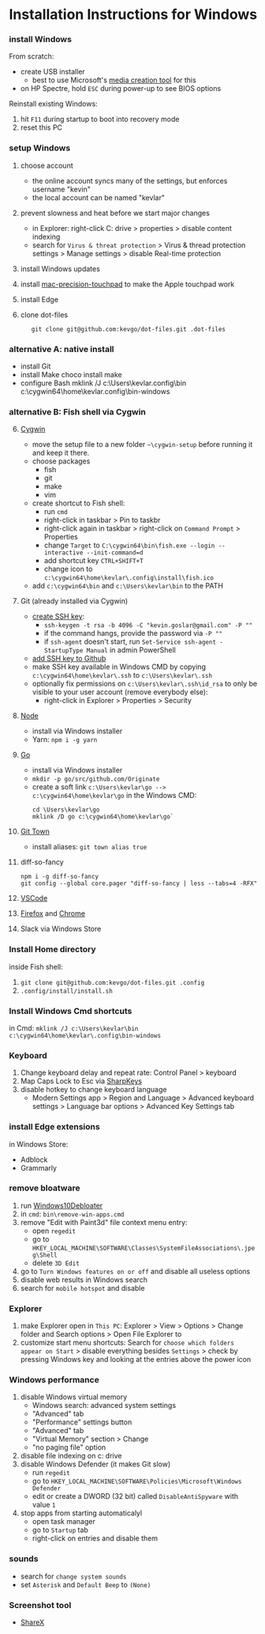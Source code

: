 # Installation Instructions for Windows

### install Windows

From scratch:

- create USB installer
  - best to use Microsoft's [media creation tool](https://www.microsoft.com/en-us/software-download/windows10) for this
- on HP Spectre, hold `ESC` during power-up to see BIOS options

Reinstall existing Windows:

1. hit `F11` during startup to boot into recovery mode
1. reset this PC

### setup Windows

1.  choose account
    - the online account syncs many of the settings, but enforces username "kevin"
    - the local account can be named "kevlar"
1.  prevent slowness and heat before we start major changes
    - in Explorer: right-click C: drive > properties > disable content indexing
    - search for `Virus & threat protection` > Virus & thread protection settings > Manage settings > disable Real-time protection
1.  install Windows updates
1.  install [mac-precision-touchpad](https://github.com/imbushuo/mac-precision-touchpad) to make the Apple touchpad work
1.  install Edge
1.  clone dot-files

           git clone git@github.com:kevgo/dot-files.git .dot-files

### alternative A: native install

- install Git
- install Make
  choco install make
- configure Bash
  mklink /J c:\Users\kevlar\.config\bin c:\cygwin64\home\kevlar\.config\bin-windows

### alternative B: Fish shell via Cygwin

6. [Cygwin](https://www.cygwin.com)

   - move the setup file to a new folder `~\cygwin-setup` before running it and keep it there.
   - choose packages
     - fish
     - git
     - make
     - vim
   - create shortcut to Fish shell:
     - run `cmd`
     - right-click in taskbar > Pin to taskbr
     - right-click again in taskbar > right-click on `Command Prompt` > Properties
     - change `Target` to `C:\cygwin64\bin\fish.exe --login --interactive --init-command=d`
     - add shortcut key `CTRL+SHIFT+T`
     - change icon to `c:\cygwin64\home\kevlar\.config\install\fish.ico`
   - add `c:\cygwin64\bin` and `c:\Users\kevlar\bin` to the PATH

1. Git (already installed via Cygwin)
   - [create SSH key](https://help.github.com/articles/generating-a-new-ssh-key-and-adding-it-to-the-ssh-agent):
     - `ssh-keygen -t rsa -b 4096 -C "kevin.goslar@gmail.com" -P ""`
     - if the command hangs, provide the password via `-P ""`
     - if `ssh-agent` doesn't start, run `Set-Service ssh-agent -StartupType Manual` in admin PowerShell
   - [add SSH key to Github](https://help.github.com/articles/adding-a-new-ssh-key-to-your-github-account)
   - make SSH key available in Windows CMD by copying `c:\cygwin64\home\kevlar\.ssh` to `c:\Users\kevlar\.ssh`
   - optionally fix permissions on `c:\Users\kevlar\.ssh\id_rsa` to only be visible to your user account (remove everybody else):
     - right-click in Explorer > Properties > Security
1. [Node](https://nodejs.org/en/download)
   - install via Windows installer
   - Yarn: `npm i -g yarn`
1. [Go](https://golang.org/dl)
   - install via Windows installer
   - `mkdir -p go/src/github.com/Originate`
   - create a soft link `c:\Users\kevlar\go --> c:\cygwin64\home\kevlar\go` in the Windows CMD:
     ```
     cd \Users\kevlar\go
     mklink /D go c:\cygwin64\home\kevlar\go`
     ```
1. [Git Town](https://github.com/Originate/git-town)
   - install aliases: `git town alias true`
1. diff-so-fancy

   ```
   npm i -g diff-so-fancy
   git config --global core.pager "diff-so-fancy | less --tabs=4 -RFX"
   ```

1. [VSCode](../vscode/README.md)
1. [Firefox](https://www.mozilla.org/en-US/firefox/new) and [Chrome](https://www.google.com/chrome)
1. Slack via Windows Store

### Install Home directory

inside Fish shell:

1. `git clone git@github.com:kevgo/dot-files.git .config`
1. `.config/install/install.sh`

### Install Windows Cmd shortcuts

in Cmd: `mklink /J c:\Users\kevlar\bin c:\cygwin64\home\kevlar\.config\bin-windows`

### Keyboard

1. Change keyboard delay and repeat rate: Control Panel > keyboard
1. Map Caps Lock to Esc via [SharpKeys](https://github.com/randyrants/sharpkeys/releases)
1. disable hotkey to change keyboard language
   - Modern Settings app > Region and Language > Advanced keyboard settings > Language bar options > Advanced Key Settings tab

### install Edge extensions

in Windows Store:

- Adblock
- Grammarly

### remove bloatware

1. run [Windows10Debloater](https://github.com/Sycnex/Windows10Debloater)
1. in `cmd`: `bin\remove-win-apps.cmd`
1. remove "Edit with Paint3d" file context menu entry:
   - open `regedit`
   - go to `HKEY_LOCAL_MACHINE\SOFTWARE\Classes\SystemFileAssociations\.jpeg\Shell`
   - delete `3D Edit`
1. go to `Turn Windows features on or off` and disable all useless options
1. disable web results in Windows search
1. search for `mobile hotspot` and disable

### Explorer

1. make Explorer open in `This PC`: Explorer > View > Options > Change folder and Search options > Open File Explorer to
1. customize start menu shortcuts: Search for `choose which folders appear on Start` > disable everything besides `Settings` > check by pressing Windows key and looking at the entries above the power icon

### Windows performance

1. disable Windows virtual memory
   - Windows search: advanced system settings
   - "Advanced" tab
   - "Performance" settings button
   - "Advanced" tab
   - "Virtual Memory" section > Change
   - "no paging file" option
1. disable file indexing on c: drive
1. disable Windows Defender (it makes Git slow)
   - run `regedit`
   - go to `HKEY_LOCAL_MACHINE\SOFTWARE\Policies\Microsoft\Windows Defender`
   - edit or create a DWORD (32 bit) called `DisableAntiSpyware` with value `1`
1. stop apps from starting automaticalyl
   - open task manager
   - go to `Startup` tab
   - right-click on entries and disable them

### sounds

- search for `change system sounds`
- set `Asterisk` and `Default Beep` to `(None)`

### Screenshot tool

- [ShareX](https://getsharex.com)
